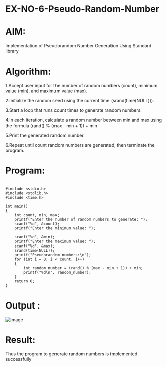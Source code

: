 # EX-NO-6-Pseudo-Random-Number

# AIM: 

Implementation of Pseudorandom Number Generation Using Standard library

# Algorithm:

1.Accept user input for the number of random numbers (count), minimum value (min), and maximum value (max).

2.Initialize the random seed using the current time (srand(time(NULL))).

3.Start a loop that runs count times to generate random numbers.

4.In each iteration, calculate a random number between min and max using the formula (rand() % (max - min + 1)) + min

5.Print the generated random number.

6.Repeat until count random numbers are generated, then terminate the program.

# Program:
```

#include <stdio.h>
#include <stdlib.h>
#include <time.h>

int main() 
{
    int count, min, max;
    printf("Enter the number of random numbers to generate: ");
    scanf("%d", &count);
    printf("Enter the minimum value: ");
    
    scanf("%d", &min);
    printf("Enter the maximum value: ");
    scanf("%d", &max);
    srand(time(NULL));
    printf("Pseudorandom numbers:\n");   
    for (int i = 0; i < count; i++) 
    {
        int random_number = (rand() % (max - min + 1)) + min;
        printf("%d\n", random_number);
    }
    return 0;
}

```

# Output :
![image](https://github.com/user-attachments/assets/e19a99eb-9cd4-42e5-8566-13f48cd4b1d3)



# Result:
Thus the program to generate random numbers is implemented successfully






